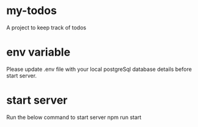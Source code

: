 # my-todos
A project to keep track of todos

# env variable
Please update .env file with your local postgreSql database details before
start server.

# start server
Run the below command to start server
npm run start
